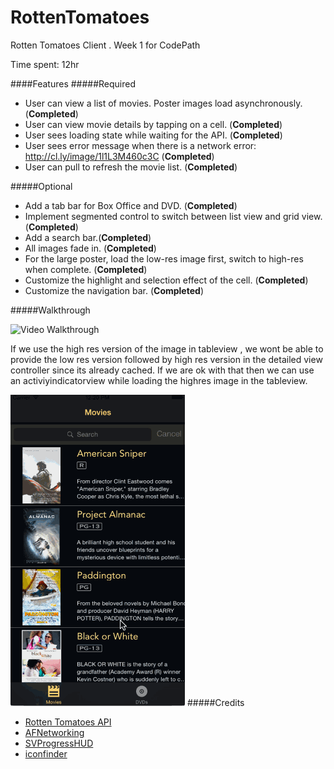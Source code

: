 # RottenTomatoes
Rotten Tomatoes Client . Week 1 for CodePath

Time spent: 12hr

####Features
#####Required

   * User can view a list of movies. Poster images load asynchronously. (**Completed**)
   * User can view movie details by tapping on a cell. (**Completed**)
   * User sees loading state while waiting for the API. (**Completed**)
   * User sees error message when there is a network error: http://cl.ly/image/1l1L3M460c3C (**Completed**)
   * User can pull to refresh the movie list. (**Completed**)

#####Optional

   * Add a tab bar for Box Office and DVD. (**Completed**)
   * Implement segmented control to switch between list view and grid view. (**Completed**)
   * Add a search bar.(**Completed**)
   * All images fade in. (**Completed**)
   * For the large poster, load the low-res image first, switch to high-res when complete. (**Completed**)
   * Customize the highlight and selection effect of the cell. (**Completed**)
   * Customize the navigation bar. (**Completed**)

#####Walkthrough

![Video Walkthrough](Rotten_Tomatoes.gif)

If we use the high res version of the image in tableview , we wont be able to provide the low res version followed by high res version in the detailed view controller since its already cached. If we are ok with that then we can use an activiyindicatorview while loading the highres image in the tableview.

![Video Walkthrough](Rotten_Tomatoes_1.gif)
#####Credits
   * [Rotten Tomatoes API](http://developer.rottentomatoes.com/)
   * [AFNetworking](https://github.com/AFNetworking/AFNetworking)
   * [SVProgressHUD](http://samvermette.com/199)
   * [iconfinder](https://www.iconfinder.com/)
